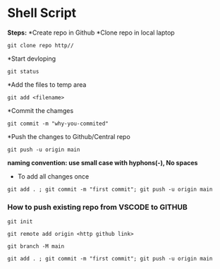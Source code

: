 # Shell Script

**Steps:**
*Create repo in Github
*Clone repo in local laptop
```
git clone repo http//
```
*Start devloping
```
git status
```
*Add the files to temp area
```
git add <filename>
```
*Commit the chamges
```
git commit -m "why-you-commited"
```
*Push the changes to Github/Central repo
``` 
git push -u origin main
```


**naming convention: use small case with hyphons(-), No spaces**

* To add all changes once
```
git add . ; git commit -m "first commit"; git push -u origin main
```


### How to push existing repo from VSCODE to GITHUB 

```
git init
```

```
git remote add origin <http github link>
```

```
git branch -M main
```

```
git add . ; git commit -m "first commit"; git push -u origin main
```